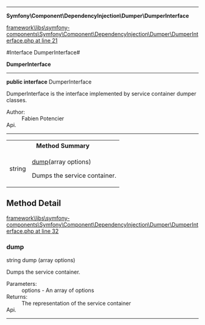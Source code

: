 

- - -

**Symfony\Component\DependencyInjection\Dumper\DumperInterface**


<a href="https://github.com/JeyDotC/Hirudo/blob/master/framework/libs/symfony-components/Symfony/Component/DependencyInjection/Dumper/DumperInterface.php#L21" target='_blank'>framework\libs\symfony-components\Symfony\Component\DependencyInjection\Dumper\DumperInterface.php at line 21</a>

#Interface DumperInterface#

**DumperInterface**




- - -

<p><strong>public  interface</strong> <span>DumperInterface</span></p>

<div class="comment" id="overview_description"><p>DumperInterface is the interface implemented by service container dumper classes.</p></div>

<dl>
<dt>Author:</dt>
<dd>Fabien Potencier <fabien@symfony.com></dd>
<dt>Api.</dt>
</dl>


<hr />

<table id="summary_method">
<tr><th colspan="2">Method Summary</th></tr>
<tr>
<td><span class='k'></span> <span class='nx'>string</span></td>
<td class="description"><p class="name"><a href="#dump">dump</a>(array options)</p><p class="description">Dumps the service container.</p></td>
</tr>
</table>

<h2 id="detail_method">Method Detail</h2>

<a href="https://github.com/JeyDotC/Hirudo/blob/master/framework/libs/symfony-components/Symfony/Component/DependencyInjection/Dumper/DumperInterface.php#L32" target='_blank'>framework\libs\symfony-components\Symfony\Component\DependencyInjection\Dumper\DumperInterface.php at line 32</a>

<h3 id="dump()">dump</h3>
<span class='k'></span> <span class='nx'>string</span> <span class='nf'>dump</span> (array options)

<div class="details">
<p>Dumps the service container.</p><dl>
<dt>Parameters:</dt>
<dd>options - An array of options</dd>
<dt>Returns:</dt>
<dd>The representation of the service container</dd>
<dt>Api.</dt>
</dl>

</div>

- - -

